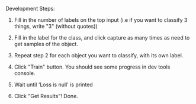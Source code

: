 Development Steps:

1. Fill in the number of labels on the top input
   (i.e if you want to classify 3 things, write "3" (without quotes))

2. Fill in the label for the class, and click capture as many times as need to get samples of the object.

3. Repeat step 2 for each object you want to classify, with its own label.

4. Click "Train" button. You should see some progress in dev tools console.

5. Wait until 'Loss is null' is printed

6. Click "Get Results"! Done.

